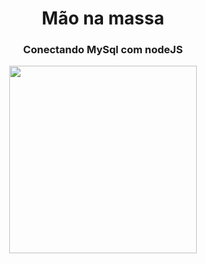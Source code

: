 <h1 align="center">Mão na massa</h1>
<h3 align="center">Conectando MySql com nodeJS</h3>

<p align="center"><img src="https://visionhelp.files.wordpress.com/2011/06/gears-stick-figure.gif?w=812" width="300"></p>

